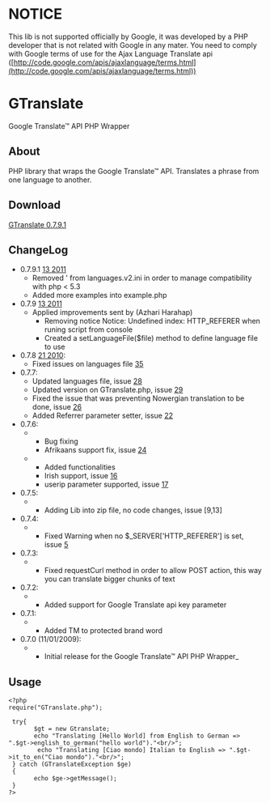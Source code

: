 # NOTICE #
This lib is not supported officially by Google, it was developed by a PHP developer that is not related with Google in any mater.  You need to comply with Google terms of use for the Ajax Language Translate api ([http://code.google.com/apis/ajaxlanguage/terms.html](http://code.google.com/apis/ajaxlanguage/terms.html))

# GTranslate #
Google Translate™ API PHP Wrapper

## About ##
PHP library that wraps the Google Translate™ API. Translates a phrase from one language to another.

## Download ##
[GTranslate 0.7.9.1](http://gtranslate-api-php.googlecode.com/files/gtranslate-api-php-0.7.9.1.zip)

## ChangeLog ##
  * 0.7.9.1 [13 2011](April.md)
    * Removed ' from languages.v2.ini in order to manage compatibility with php < 5.3
    * Added more examples into example.php
  * 0.7.9 [13 2011](April.md)
    * Applied improvements sent by (Azhari Harahap)
      * Removing notice Notice: Undefined index:  HTTP\_REFERER when runing script from console
      * Created a setLanguageFile($file) method to define language file to use
  * 0.7.8 [21 2010](Jan.md):
    * Fixed issues on languages file [35](35.md)
  * 0.7.7:
    * Updated languages file, issue [28](28.md)
    * Updated version on GTranslate.php, issue [29](29.md)
    * Fixed the issue that was preventing Nowergian translation to be done, issue [26](26.md)
    * Added Referrer parameter setter, issue [22](22.md)
  * 0.7.6:
    * - Bug fixing
      * Afrikaans support fix, issue [24](24.md)
    * - Added functionalities
      * Irish support, issue [16](16.md)
      * userip parameter supported, issue [17](17.md)
  * 0.7.5:
    * - Adding Lib into zip file, no code changes, issue [9,13]
  * 0.7.4:
    * - Fixed Warning when no $_SERVER['HTTP\_REFERER'] is set, issue [5](5.md)
  * 0.7.3:
    * - Fixed requestCurl method in order to allow POST action, this way you can translate bigger chunks of text
  * 0.7.2:
    * - Added support for Google Translate api key parameter
  * 0.7.1:
    * - Added TM to protected brand word
  * 0.7.0 (11/01/2009):
    * - Initial release for the Google Translate™ API PHP Wrapper_

## Usage ##

```
<?php
require("GTranslate.php");

 try{
       $gt = new Gtranslate;
       echo "Translating [Hello World] from English to German => ".$gt->english_to_german("hello world")."<br/>";
        echo "Translating [Ciao mondo] Italian to English => ".$gt->it_to_en("Ciao mondo")."<br/>";
 } catch (GTranslateException $ge)
 {
       echo $ge->getMessage();
 }
?>
```